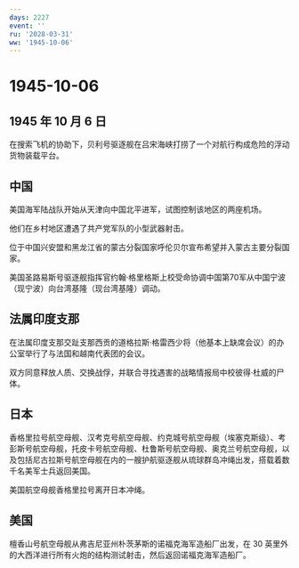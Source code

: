```yaml
---
days: 2227
event: ''
ru: '2028-03-31'
ww: '1945-10-06'
---
```


# 1945-10-06

## 1945 年 10 月 6 日

在搜索飞机的协助下，贝利号驱逐舰在吕宋海峡打捞了一个对航行构成危险的浮动货物装载平台。

## 中国

美国海军陆战队开始从天津向中国北平进军，试图控制该地区的两座机场。

他们在乡村地区遭遇了共产党军队的小型武器射击。

位于中国兴安盟和黑龙江省的蒙古分裂国家呼伦贝尔宣布希望并入蒙古主要分裂国家。

美国圣路易斯号驱逐舰指挥官约翰·格里格斯上校受命协调中国第70军从中国宁波（现宁波）向台湾基隆（现台湾基隆）调动。

## 法属印度支那

在法属印度支那交趾支那西贡的道格拉斯·格雷西少将（他基本上缺席会议）的办公室举行了与法国和越南代表团的会议。

双方同意释放人质、交换战俘，并联合寻找遇害的战略情报局中校彼得·杜威的尸体。

## 日本

香格里拉号航空母舰、汉考克号航空母舰、约克城号航空母舰（埃塞克斯级）、考彭斯号航空母舰，托皮卡号航空母舰、杜鲁斯号航空母舰、奥克兰号航空母舰，以及包括尼古拉斯号航空母舰在内的一艘护航驱逐舰从琉球群岛冲绳出发，搭载着数千名美军士兵返回美国。

美国航空母舰香格里拉号离开日本冲绳。

## 美国

檀香山号航空母舰从弗吉尼亚州朴茨茅斯的诺福克海军造船厂出发，在 30
英里外的大西洋进行所有火炮的结构测试射击，然后返回诺福克海军造船厂。